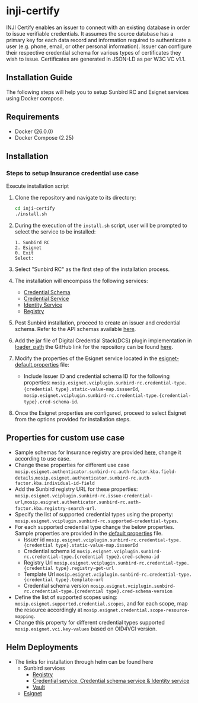 # inji-certify
INJI Certify enables an issuer to connect with an existing database in order to issue verifiable credentials.
It assumes the source database has a primary key for each data record and information required to authenticate a user (e.g. phone, email, or other personal information).
Issuer can configure their respective credential schema for various types of certificates they wish to issue. Certificates are generated in JSON-LD as per W3C VC v1.1.

## Installation Guide

The following steps will help you to setup Sunbird RC and Esignet services using Docker compose.

## Requirements

* Docker (26.0.0)
* Docker Compose (2.25)

## Installation
### Steps to setup Insurance credential use case  
Execute installation script

1. Clone the repository and navigate to its directory:

    ```bash
    cd inji-certify
    ./install.sh
    ```

2. During the execution of the `install.sh` script, user will be prompted to select the service to be installed:

    ```
    1. Sunbird RC
    2. Esignet
    0. Exit
    Select: 
    ```

3. Select "Sunbird RC" as the first step of the installation process.

4. The installation will encompass the following services:

   * [Credential Schema](https://github.com/Sunbird-RC/sunbird-rc-core/tree/main/services/credential-schema)
   * [Credential Service](https://github.com/Sunbird-RC/sunbird-rc-core/tree/main/services/credentials-service)
   * [Identity Service](https://github.com/Sunbird-RC/sunbird-rc-core/tree/main/services/identity-service)
   * [Registry](https://github.com/Sunbird-RC/sunbird-rc-core)
5. Post Sunbird installation, proceed to create an issuer and credential schema. Refer to the API schemas available [here](https://github.com/Sunbird-RC/sunbird-rc-core/tree/main/api-documentation).
6. Add the jar file of Digital Credential Stack(DCS) plugin implementation in [loader_path](docker-compose-esignet/loader_path) the GitHub link for the repository can be found [here](https://github.com/mosip/digital-credential-plugins).
7. Modify the properties of the Esignet service located in the [esignet-default.properties](docker-compose-esignet/config/esignet-default.properties) file:
   - Include Issuer ID and credential schema ID for the following properties: `mosip.esignet.vciplugin.sunbird-rc.credential-type.{credential type}.static-value-map.issuerId`, `mosip.esignet.vciplugin.sunbird-rc.credential-type.{credential-type}.cred-schema-id`.
8. Once the Esignet properties are configured, proceed to select Esignet from the options provided for installation steps.

## Properties for custom use case
- Sample schemas for Insurance registry are provided [here](docker-compose-sunbird/schemas), change it according to use case.
- Change these properties for different use case `mosip.esignet.authenticator.sunbird-rc.auth-factor.kba.field-details`,`mosip.esignet.authenticator.sunbird-rc.auth-factor.kba.individual-id-field`
- Add the Sunbird registry URL for these properties: `mosip.esignet.vciplugin.sunbird-rc.issue-credential-url`,`mosip.esignet.authenticator.sunbird-rc.auth-factor.kba.registry-search-url`.
- Specify the list of supported credential types using the property: `mosip.esignet.vciplugin.sunbird-rc.supported-credential-types`.
- For each supported credential type change the below properties. Sample properties are provided in the [default properties](docker-compose-esignet/config/esignet-default.properties) file.
   * Issuer id `mosip.esignet.vciplugin.sunbird-rc.credential-type.{credential type}.static-value-map.issuerId`
   * Credential schema id `mosip.esignet.vciplugin.sunbird-rc.credential-type.{credential type}.cred-schema-id`
   * Registry Url `mosip.esignet.vciplugin.sunbird-rc.credential-type.{credential type}.registry-get-url`
   * Template Url `mosip.esignet.vciplugin.sunbird-rc.credential-type.{credential type}.template-url`
   * Credential schema version `mosip.esignet.vciplugin.sunbird-rc.credential-type.{credential type}.cred-schema-version`
- Define the list of supported scopes using: `mosip.esignet.supported.credential.scopes`, and for each scope, map the resource accordingly at `mosip.esignet.credential.scope-resource-mapping`.
- Change this property for different credential types supported `mosip.esignet.vci.key-values` based on OID4VCI version.


## Helm Deployments

* The links for installation through helm can be found here
   * Sunbird services
      *  [Registry](https://github.com/challabeehyv/sunbird-devops/tree/main/deploy-as-code/helm/demo-mosip-registry)
      *  [Credential service, Credential schema service & Identity service](https://github.com/Sunbird-RC/devops/tree/main/deploy-as-code/helm/v2)
      *  [Vault](https://github.com/challabeehyv/sunbird-devops/blob/main/deploy-as-code/helm/v2/README.md#vault-deployment)
   * [Esignet](https://github.com/mosip/esignet/tree/develop/helm) 